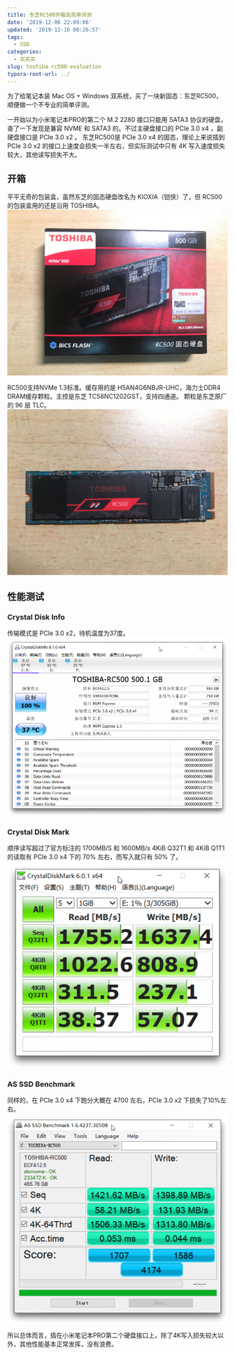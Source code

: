 ```yaml
---
title: 东芝RC500开箱及简单评测
date: '2019-12-06 22:09:06'
updated: '2019-12-16 00:26:57'
tags:
  - SSD
categories:
  - 买买买
slug: toshiba-rc500-evaluation
typora-root-url: ../
---
```

为了给笔记本装 Mac OS + Windows 双系统，买了一块新固态：东芝RC500，顺便做一个不专业的简单评测。

<!--more-->

一开始以为小米笔记本PRO的第二个 M.2 2280 接口只能用 SATA3 协议的硬盘，查了一下发现是兼容 NVME 和 SATA3 的。不过主硬盘接口的 PCIe 3.0 x4 ，副硬盘接口是 PCIe 3.0 x2 。
东芝RC500是 PCIe 3.0 x4 的固态，理论上来说插到 PCIe 3.0 x2 的接口上速度会损失一半左右，但实际测试中只有 4K 写入速度损失较大，其他读写损失不大。

## 开箱
平平无奇的包装盒，虽然东芝的固态硬盘改名为 KIOXIA（铠侠）了，但 RC500 的包装盒用的还是沿用 TOSHIBA。
![rc500-box](/images/rc500-abox.jpg)

RC500支持NVMe 1.3标准。缓存用的是 H5AN4G6NBJR-UHC，海力士DDR4 DRAM缓存颗粒。主控是东芝 TC58NC1202GST，支持四通道。
颗粒是东芝原厂的 96 层 TLC。
![rc500-main](/images/rc500-main.jpg)

## 性能测试
### Crystal Disk Info
传输模式是 PCIe 3.0 x2，待机温度为37度。
![rc500-crystaldiskinfo](/images/rc500-crystaldiskinfo.png)

### Crystal Disk Mark
顺序读写超过了官方标注的 1700MB/S 和 1600MB/s 
4KiB Q32T1 和 4KiB Q1T1 的读取有 PCIe 3.0 x4 下的 70% 左右，而写入就只有 50% 了。
![rc500-crystaldiskmark](/images/rc500-crystaldiskmark.png)

### AS SSD Benchmark
同样的，在 PCIe 3.0 x4 下跑分大概在 4700 左右，PCIe 3.0 x2 下损失了10%左右。
![rc500-ass-ssd-benchmark](/images/rc500-ass-ssd-benchmark.png)

所以总体而言，插在小米笔记本PRO第二个硬盘接口上，除了4K写入损失较大以外，其他性能基本正常发挥，没有浪费。
